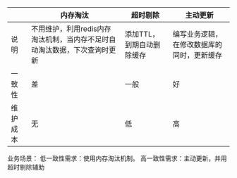 |      |内存淘汰|超时剔除|主动更新|
|--------|----|----|----|
|说明   |不用维护，利用redis内存淘汰机制，当内存不足时自动淘汰数据，下次查询时更新|添加TTL，到期自动删除缓存|编写业务逻辑，在修改数据库的同时，更新缓存|
|一致性  |差|一般|好|
|维护成本|无|低|高|

业务场景：
低一致性需求：使用内存淘汰机制。
高一致性需求：主动更新，并用超时剔除辅助
